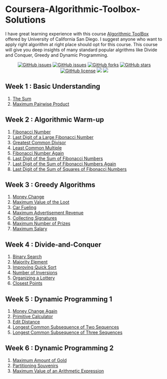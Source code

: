# **Coursera-Algorithmic-Toolbox-Solutions**

I have great learning experience with this course [Algorithmic ToolBox](https://www.coursera.org/learn/algorithmic-toolbox?) offered by University of California San Diego. I suggest anyone who want to apply right algorithm at right place should opt for this course. This course will give you deep insights of many standard popular algrithms like Divide and Conquer, Greedy and Dynamic Programming.

<div align="center">

[![GitHub issues](https://img.shields.io/github/contributors/piyushgoell/Coursera-Algorithmic-Toolbox-Solutions)](https://github.com/piyushgoell/Coursera-Algorithmic-Toolbox-Solutions/contributors)
[![GitHub issues](https://img.shields.io/github/issues/piyushgoell/Coursera-Algorithmic-Toolbox-Solutions)](https://github.com/piyushgoell/Coursera-Algorithmic-Toolbox-Solutions/issues)
[![GitHub forks](https://img.shields.io/github/forks/piyushgoell/Coursera-Algorithmic-Toolbox-Solutions)](https://github.com/piyushgoell/Coursera-Algorithmic-Toolbox-Solutions/network)
[![GitHub stars](https://img.shields.io/github/stars/piyushgoell/Coursera-Algorithmic-Toolbox-Solutions)](https://github.com/piyushgoell/Coursera-Algorithmic-Toolbox-Solutions/stargazers)
[![GitHub license](https://img.shields.io/github/license/piyushgoell/Coursera-Algorithmic-Toolbox-Solutions)](https://github.com/piyushgoell/Coursera-Algorithmic-Toolbox-Solutions/LICENSE)
<img src="https://img.shields.io/github/watchers/piyushgoell/Coursera-Algorithmic-Toolbox-Solutions" />
<img src="https://img.shields.io/github/languages/top/piyushgoell/Coursera-Algorithmic-Toolbox-Solutions"> 


</div>

## Week 1 : Basic Understanding
  1. [The Sum](/Week%201/1%20Sum%20of%20two%20digits)
  2. [Maximum Pairwise Product](/Week%201/2%20Maximum%20Pairwise%20Product)
   
## Week 2 : Algorithmic Warm-up
  1. [Fibonacci Number](/Week%202/1%20Fibonacci%20Number)
  2. [Last Digit of a Large Fibonacci Number](/Week%202/2%20Last%20Digit%20Of%20Fibonacci%20Number)
  3. [Greatest Common Divisor](/Week%202/3%20Greatest%20Common%20Divisor)
  4. [Least Common Multiple](/Week%202/4%20Least%20Common%20Multiple)
  5. [Fibonacci Number Again](/Week%202/5%20Fibonacci%20Number%20Again)
  6. [Last Digit of the Sum of Fibonacci Numbers](/Week%202/6%20Last%20Digit%20Of%20The%20Sum%20of%20Fibonacci%20Numbers)
  7. [Last Digit of the Sum of Fibonacci Numbers Again](/Week%202/7%20Last%20Digit%20of%20The%20Sum%20of%20Fibonacci%20Nnumbers%20Again)
  8. [Last Digit of the Sum of Squares of Fibonacci Numbers](/Week%202/8%20Last%20Digit%20of%20The%20Sum%20of%20Squares%20of%20Fibonacci%20Numbers)
   
## Week 3 : Greedy Algorithms
  1. [Money Change](/Week%203/1%20Money%20Change)
  2. [Maximum Value of the Loot](/Week%203/2%20Maximum%20Value%20Of%20The%20Loot)
  3. [Car Fueling](/Week%203/3%20Car%20Fueling)
  4. [Maximum Advertisement Revenue](/Week%203/4%20Maximum%20Advertisement%20Revenue)
  5. [Collecting Signatures](/Week%203/5%20Collecting%20Signatures)
  6. [Maximum Number of Prizes](/Week%203/6%20Maximum%20Number%20of%20Prizes)
  7. [Maximum Salary](/Week%203/7%20Maximum%20Salary)
    
## Week 4 : Divide-and-Conquer
  1. [Binary Search](/Week%204/1%20Binary%20Search)
  2. [Majority Element](/Week%204/2%20Majority%20Elements)
  3. [Improving Quick Sort](/Week%204/3%20Improving%20Quick%20Sort)
  4. [Number of Inversions](/Week%204/4%20Number%20of%20Inversions)
  5. [Organizing a Lottery](/Week%204/5%20Organizing%20a%20Lottery)
  6. [Closest Points](/Week%204/6%20Closest%20Points)

## Week 5 : Dynamic Programming 1
  1. [Money Change Again](/Week%205/1%20Money%20Chnage%20Again)
  2. [Primitive Calculator](/Week%205/2%20Premitive%20Calculator)
  3. [Edit Distance](/Week%205/3%20Edit%20Distance)
  4. [Longest Common Subsequence of Two Sequences](/Week%205/4%20Longest%20Common%20Subsequence%20of%20Two%20Sequence)
  5. [Longest Common Subsequence of Three Sequences](/Week%205/5%20Longest%20Common%20Subsequence%20of%20Three%20Sequence)

## Week 6 : Dynamic Programming 2
  1. [Maximum Amount of Gold](/Week%206/1%20Maximum%20Amount%20of%20Gold)
  2. [Partitioning Souvenirs](/Week%206/2%20Partitioning%20Souvenirs)
  3. [Maximum Value of an Arithmetic Expression](/Week%206/3%20Maximum%20Value%20of%20an%20Arithmetic%20Expression)
    
